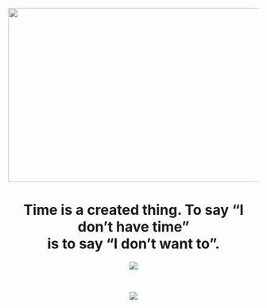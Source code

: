

<p>
  
  

  <img align="center" height="350" width="845"  src="  https://i.redd.it/xn06ft4tjcy41.jpg">

  
  <h1 align="center">Time is a created thing. To say “I don’t have time” <br> is to say “I don’t want to”.</h1>

<p align="center">
 <a href="https://linkedin.com/in/abdelazizelouahab" target="_blank">
  <img src="https://img.icons8.com/fluent/48/000000/linkedin.png" />
 </a>
</p>
</br>
</p>

<p align="center">
<img src="https://visitor-badge.laobi.icu/badge?page_id=MrAbdelaziz" id="counter">
</p>

